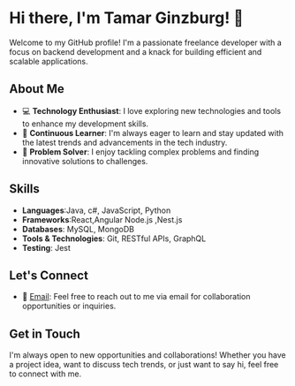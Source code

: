 # Hi there, I'm Tamar Ginzburg! 👋

Welcome to my GitHub profile! I'm a passionate freelance developer with a focus on backend development and a knack for building efficient and scalable applications.

## About Me
- 💻 **Technology Enthusiast**: I love exploring new technologies and tools to enhance my development skills.
- 🌱 **Continuous Learner**: I'm always eager to learn and stay updated with the latest trends and advancements in the tech industry.
- 🔨 **Problem Solver**: I enjoy tackling complex problems and finding innovative solutions to challenges.

## Skills
- **Languages**:Java, c#, JavaScript, Python
- **Frameworks**:React,Angular Node.js ,Nest.js
- **Databases**: MySQL, MongoDB
- **Tools & Technologies**: Git, RESTful APIs, GraphQL
- **Testing**: Jest

## Let's Connect
- 📧 [Email](mailto:ts0533110485@gmail.com): Feel free to reach out to me via email for collaboration opportunities or inquiries.

## Get in Touch
I'm always open to new opportunities and collaborations! Whether you have a project idea, want to discuss tech trends, or just want to say hi, feel free to connect with me.
